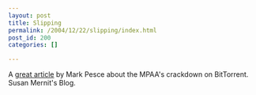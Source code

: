 ```yaml
---
layout: post
title: Slipping
permalink: /2004/12/22/slipping/index.html
post_id: 200
categories: []

---
```


 A <a href="http://susanmernit.blogspot.com/2004/12/mark-pesce-on-bittorrent.html">great article</a> by Mark Pesce about the <span class="caps">MPAA</span>'s crackdown on BitTorrent. Susan Mernit's Blog.

